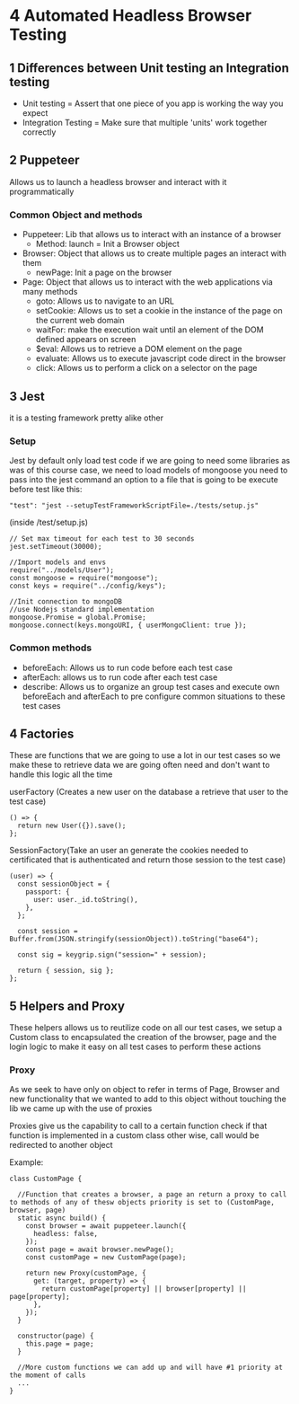 # 4 Automated Headless Browser Testing

## 1 Differences between Unit testing an Integration testing

- Unit testing = Assert that one piece of you app is working the way you expect
- Integration Testing = Make sure that multiple 'units' work together correctly

## 2 Puppeteer

Allows us to launch a headless browser and interact with it programmatically

### Common Object and methods

- Puppeteer: Lib that allows us to interact with an instance of a browser
  - Method: launch = Init a Browser object
- Browser: Object that allows us to create multiple pages an interact with them
  - newPage: Init a page on the browser
- Page: Object that allows us to interact with the web applications via many methods
  - goto: Allows us to navigate to an URL
  - setCookie: Allows us to set a cookie in the instance of the page on the current web domain
  - waitFor: make the execution wait until an element of the DOM defined appears on screen
  - $eval: Allows us to retrieve a DOM element on the page
  - evaluate: Allows us to execute javascript code direct in the browser
  - click: Allows us to perform a click on a selector on the page

## 3 Jest

it is a testing framework pretty alike other

### Setup

Jest by default only load test code if we are going to need some libraries as was of this course case,
we need to load models of mongoose you need to pass into the jest command an option to a file that is going to be execute before test like this:

`"test": "jest --setupTestFrameworkScriptFile=./tests/setup.js"`

(inside /test/setup.js)

```
// Set max timeout for each test to 30 seconds
jest.setTimeout(30000);

//Import models and envs
require("../models/User");
const mongoose = require("mongoose");
const keys = require("../config/keys");

//Init connection to mongoDB
//use Nodejs standard implementation
mongoose.Promise = global.Promise;
mongoose.connect(keys.mongoURI, { userMongoClient: true });

```

### Common methods

- beforeEach: Allows us to run code before each test case
- afterEach: allows us to run code after each test case
- describe: Allows us to organize an group test cases and execute own beforeEach and afterEach to pre configure common situations to these test cases

## 4 Factories

These are functions that we are going to use a lot in our test cases so we make these to retrieve data we are going often need and don't want to handle this logic all the time

userFactory (Creates a new user on the database a retrieve that user to the test case)

```
() => {
  return new User({}).save();
};
```

SessionFactory(Take an user an generate the cookies needed to certificated that is authenticated and return those session to the test case)

```
(user) => {
  const sessionObject = {
    passport: {
      user: user._id.toString(),
    },
  };

  const session = Buffer.from(JSON.stringify(sessionObject)).toString("base64");

  const sig = keygrip.sign("session=" + session);

  return { session, sig };
};

```

## 5 Helpers and Proxy

These helpers allows us to reutilize code on all our test cases, we setup a Custom class to encapsulated the creation of the browser, page and the login logic to make it easy on all test cases to perform these actions

### Proxy

As we seek to have only on object to refer in terms of Page, Browser and new functionality that we wanted to add to this object without touching the lib we came up with the use of proxies

Proxies give us the capability to call to a certain function check if that function is implemented in a custom class other wise, call would be redirected to another object

Example:

```
class CustomPage {

  //Function that creates a browser, a page an return a proxy to call to methods of any of thesw objects priority is set to (CustomPage, browser, page)
  static async build() {
    const browser = await puppeteer.launch({
      headless: false,
    });
    const page = await browser.newPage();
    const customPage = new CustomPage(page);

    return new Proxy(customPage, {
      get: (target, property) => {
        return customPage[property] || browser[property] || page[property];
      },
    });
  }

  constructor(page) {
    this.page = page;
  }

  //More custom functions we can add up and will have #1 priority at the moment of calls
  ...
}
```
